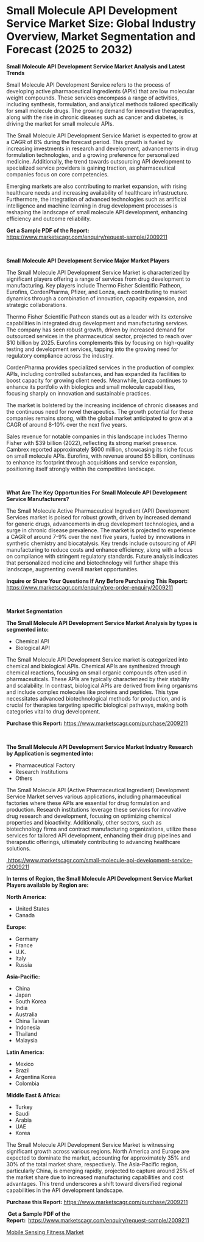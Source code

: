<p><h1>Small Molecule API Development Service Market Size: Global Industry Overview, Market Segmentation and Forecast (2025 to 2032)</h1></p><p><strong>Small Molecule API Development Service Market Analysis and Latest Trends</strong></p>
<p><p>Small Molecule API Development Service refers to the process of developing active pharmaceutical ingredients (APIs) that are low molecular weight compounds. These services encompass a range of activities, including synthesis, formulation, and analytical methods tailored specifically for small molecule drugs. The growing demand for innovative therapeutics, along with the rise in chronic diseases such as cancer and diabetes, is driving the market for small molecule APIs.</p><p>The Small Molecule API Development Service Market is expected to grow at a CAGR of 8% during the forecast period. This growth is fueled by increasing investments in research and development, advancements in drug formulation technologies, and a growing preference for personalized medicine. Additionally, the trend towards outsourcing API development to specialized service providers is gaining traction, as pharmaceutical companies focus on core competencies. </p><p>Emerging markets are also contributing to market expansion, with rising healthcare needs and increasing availability of healthcare infrastructure. Furthermore, the integration of advanced technologies such as artificial intelligence and machine learning in drug development processes is reshaping the landscape of small molecule API development, enhancing efficiency and outcome reliability.</p></p>
<p><strong>Get a Sample PDF of the Report:&nbsp;</strong> <a href="https://www.marketscagr.com/enquiry/request-sample/2009211?utm_campaign=3189&utm_medium=2&utm_source=Github&utm_content=ia&utm_term=11032025&utm_id=small-molecule-api-development-service">https://www.marketscagr.com/enquiry/request-sample/2009211</a></p>
<p>&nbsp;</p>
<p><strong>Small Molecule API Development Service Major Market Players</strong></p>
<p><p>The Small Molecule API Development Service Market is characterized by significant players offering a range of services from drug development to manufacturing. Key players include Thermo Fisher Scientific Patheon, Eurofins, CordenPharma, Pfizer, and Lonza, each contributing to market dynamics through a combination of innovation, capacity expansion, and strategic collaborations.</p><p>Thermo Fisher Scientific Patheon stands out as a leader with its extensive capabilities in integrated drug development and manufacturing services. The company has seen robust growth, driven by increased demand for outsourced services in the pharmaceutical sector, projected to reach over $10 billion by 2025. Eurofins complements this by focusing on high-quality testing and development services, tapping into the growing need for regulatory compliance across the industry.</p><p>CordenPharma provides specialized services in the production of complex APIs, including controlled substances, and has expanded its facilities to boost capacity for growing client needs. Meanwhile, Lonza continues to enhance its portfolio with biologics and small molecule capabilities, focusing sharply on innovation and sustainable practices.</p><p>The market is bolstered by the increasing incidence of chronic diseases and the continuous need for novel therapeutics. The growth potential for these companies remains strong, with the global market anticipated to grow at a CAGR of around 8-10% over the next five years.</p><p>Sales revenue for notable companies in this landscape includes Thermo Fisher with $39 billion (2022), reflecting its strong market presence. Cambrex reported approximately $600 million, showcasing its niche focus on small molecule APIs. Eurofins, with revenue around $5 billion, continues to enhance its footprint through acquisitions and service expansion, positioning itself strongly within the competitive landscape.</p></p>
<p>&nbsp;</p>
<p><strong>What Are The Key Opportunities For Small Molecule API Development Service Manufacturers?</strong></p>
<p><p>The Small Molecule Active Pharmaceutical Ingredient (API) Development Services market is poised for robust growth, driven by increased demand for generic drugs, advancements in drug development technologies, and a surge in chronic disease prevalence. The market is projected to experience a CAGR of around 7-9% over the next five years, fueled by innovations in synthetic chemistry and biocatalysis. Key trends include outsourcing of API manufacturing to reduce costs and enhance efficiency, along with a focus on compliance with stringent regulatory standards. Future analysis indicates that personalized medicine and biotechnology will further shape this landscape, augmenting overall market opportunities.</p></p>
<p><strong>Inquire or Share Your Questions If Any Before Purchasing This Report:</strong> <a href="https://www.marketscagr.com/enquiry/pre-order-enquiry/2009211?utm_campaign=3189&utm_medium=2&utm_source=Github&utm_content=ia&utm_term=11032025&utm_id=small-molecule-api-development-service">https://www.marketscagr.com/enquiry/pre-order-enquiry/2009211</a></p>
<p>&nbsp;</p>
<p><strong>Market Segmentation</strong></p>
<p><strong>The Small Molecule API Development Service Market Analysis by types is segmented into:</strong></p>
<p><ul><li>Chemical API</li><li>Biological API</li></ul></p>
<p><p>The Small Molecule API Development Service market is categorized into chemical and biological APIs. Chemical APIs are synthesized through chemical reactions, focusing on small organic compounds often used in pharmaceuticals. These APIs are typically characterized by their stability and scalability. In contrast, biological APIs are derived from living organisms and include complex molecules like proteins and peptides. This type necessitates advanced biotechnological methods for production, and is crucial for therapies targeting specific biological pathways, making both categories vital to drug development.</p></p>
<p><strong>Purchase this Report:&nbsp;</strong><a href="https://www.marketscagr.com/purchase/2009211?utm_campaign=3189&utm_medium=2&utm_source=Github&utm_content=ia&utm_term=11032025&utm_id=small-molecule-api-development-service">https://www.marketscagr.com/purchase/2009211</a></p>
<p>&nbsp;</p>
<p><strong>The Small Molecule API Development Service Market Industry Research by Application is segmented into:</strong></p>
<p><ul><li>Pharmaceutical Factory</li><li>Research Institutions</li><li>Others</li></ul></p>
<p><p>The Small Molecule API (Active Pharmaceutical Ingredient) Development Service Market serves various applications, including pharmaceutical factories where these APIs are essential for drug formulation and production. Research institutions leverage these services for innovative drug research and development, focusing on optimizing chemical properties and bioactivity. Additionally, other sectors, such as biotechnology firms and contract manufacturing organizations, utilize these services for tailored API development, enhancing their drug pipelines and therapeutic offerings, ultimately contributing to advancing healthcare solutions.</p></p>
<p><a href="https://www.marketscagr.com/small-molecule-api-development-service-r2009211?utm_campaign=3189&utm_medium=2&utm_source=Github&utm_content=ia&utm_term=11032025&utm_id=small-molecule-api-development-service">&nbsp;https://www.marketscagr.com/small-molecule-api-development-service-r2009211</a></p>
<p><strong>In terms of Region, the Small Molecule API Development Service Market Players available by Region are:</strong></p>
<p>
    <p> <strong> North America: </strong>
        <ul>
            <li>United States</li>
            <li>Canada</li>
        </ul>
        </p> 
    <p> <strong> Europe: </strong>
        <ul>
            <li>Germany</li>
            <li>France</li>
            <li>U.K.</li>
            <li>Italy</li>
            <li>Russia</li>
        </ul>
        </p> 
    <p> <strong> Asia-Pacific: </strong>
        <ul>
            <li>China</li>
            <li>Japan</li>
            <li>South Korea</li>
            <li>India</li>
            <li>Australia</li>
            <li>China Taiwan</li>
            <li>Indonesia</li>
            <li>Thailand</li>
            <li>Malaysia</li>
        </ul>
        </p> 
    <p> <strong> Latin America: </strong>
        <ul>
            <li>Mexico</li>
            <li>Brazil</li>
            <li>Argentina Korea</li>
            <li>Colombia</li>
        </ul>
        </p> 
    <p> <strong> Middle East & Africa: </strong>
        <ul>
            <li>Turkey</li>
            <li>Saudi</li>
            <li>Arabia</li>
            <li>UAE</li>
            <li>Korea</li>
        </ul>
    </p>
    </p>
<p><p>The Small Molecule API Development Service Market is witnessing significant growth across various regions. North America and Europe are expected to dominate the market, accounting for approximately 35% and 30% of the total market share, respectively. The Asia-Pacific region, particularly China, is emerging rapidly, projected to capture around 25% of the market share due to increased manufacturing capabilities and cost advantages. This trend underscores a shift toward diversified regional capabilities in the API development landscape.</p></p>
<p><strong>Purchase this Report: </strong><a href="https://www.marketscagr.com/purchase/2009211?utm_campaign=3189&utm_medium=2&utm_source=Github&utm_content=ia&utm_term=11032025&utm_id=small-molecule-api-development-service">https://www.marketscagr.com/purchase/2009211</a></p>
<p>&nbsp;<strong>Get a Sample PDF of the Report:&nbsp;&nbsp;</strong><a href="https://www.marketscagr.com/enquiry/request-sample/2009211?utm_campaign=3189&utm_medium=2&utm_source=Github&utm_content=ia&utm_term=11032025&utm_id=small-molecule-api-development-service">https://www.marketscagr.com/enquiry/request-sample/2009211</a></p>
<p><strong></strong></p>
<p><p><a href="https://github.com/puhakhommabh/Market-Research-Report-List-1/blob/main/mobile-sensing-fitness-market.md?utm_campaign=3189&utm_medium=2&utm_source=Github&utm_content=ia&utm_term=11032025&utm_id=small-molecule-api-development-service">Mobile Sensing Fitness Market</a></p></p>